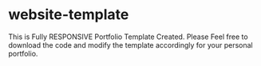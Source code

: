 # website-template
This is  Fully RESPONSIVE Portfolio Template Created.
Please Feel free to download the code and modify the template accordingly for your personal portfolio.
